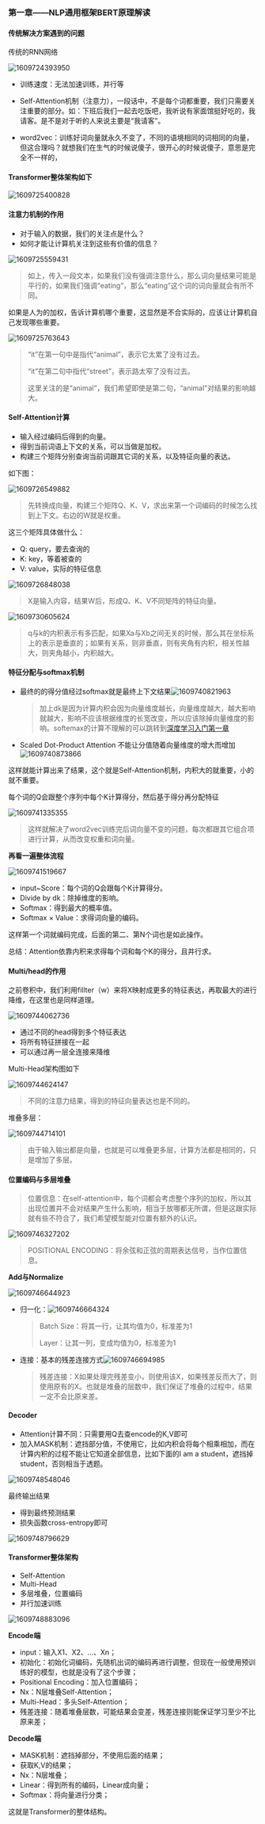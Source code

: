 ### 第一章——NLP通用框架BERT原理解读

#### 传统解决方案遇到的问题

传统的RNN网络

![1609724393950](assets/1609724393950.png)

- 训练速度：无法加速训练，并行等
- Self-Attention机制（注意力），一段话中，不是每个词都重要，我们只需要关注重要的部分。如：下班后我们一起去吃饭吧，我听说有家面馆挺好吃的，我请客。是不是对于听的人来说主要是“我请客”。

- word2vec：训练好词向量就永久不变了，不同的语境相同的词相同的向量，但这合理吗？就想我们在生气的时候说傻子，很开心的时候说傻子，意思是完全不一样的，



#### Transformer整体架构如下

![1609725400828](assets/1609725400828.png)

#### 注意力机制的作用

- 对于输入的数据，我们的关注点是什么？
- 如何才能让计算机关注到这些有价值的信息？

![1609725559431](assets/1609725559431.png)

> 如上，传入一段文本，如果我们没有强调注意什么，那么词向量结果可能是平行的，如果我们强调“eating”，那么“eating”这个词的词向量就会有所不同。

如果是人为的加权，告诉计算机哪个重要，这显然是不合实际的，应该让计算机自己发现哪些重要。

![1609725763643](assets/1609725763643.png)

> “it”在第一句中是指代“animal”，表示它太累了没有过去。
>
> “it”在第二句中指代“street”，表示路太窄了没有过去。
>
> 这里关注的是“animal”，我们希望即使是第二句，“animal”对结果的影响越大。



#### Self-Attention计算

- 输入经过编码后得到的向量。
- 得到当前词语上下文的关系，可以当做是加权。
- 构建三个矩阵分别查询当前词跟其它词的关系，以及特征向量的表达。

如下图：

![1609726549882](assets/1609726549882.png)

> 先转换成向量，构建三个矩阵Q、K、V，求出来第一个词编码的时候怎么找到上下文。右边的W就是权重。

这三个矩阵具体做什么：

- Q: query，要去查询的
- K: key，等着被查的
- V: value，实际的特征信息

![1609726848038](assets/1609726848038.png)

> X是输入内容，结果W后，形成Q、K、V不同矩阵的特征向量。

![1609730605624](assets/1609730605624.png)

> q与k的内积表示有多匹配，如果Xa与Xb之间无关的时候，那么其在坐标系上的表示是垂直的；如果有关系，则非垂直，则有夹角有内积，相关性越大，则夹角越小，内积越大。



#### 特征分配与softmax机制

- 最终的的得分值经过softmax就是最终上下文结果![1609740821963](assets/1609740821963.png)

  > 加上dk是因为计算内积会因为向量维度越长，向量维度越大，越大影响就越大，影响不应该根据维度的长宽改变，所以应该除掉向量维度的影响。softemax的计算不理解的可以跳转到[深度学习入门第一章](https://github.com/ben1234560/AiLearning-Theory-Applying/blob/master/%E6%B7%B1%E5%BA%A6%E5%AD%A6%E4%B9%A0%E5%85%A5%E9%97%A8/%E7%AC%AC%E4%B8%80%E7%AB%A0%E2%80%94%E2%80%94%E6%B7%B1%E5%BA%A6%E5%AD%A6%E4%B9%A0%E5%BF%85%E5%A4%87%E7%9F%A5%E8%AF%86%E7%82%B9.md#softmax%E5%88%86%E7%B1%BB%E5%99%A8%E5%88%86%E7%B1%BB%E4%BB%BB%E5%8A%A1)

- Scaled Dot-Product Attention 不能让分值随着向量维度的增大而增加![1609740873866](assets/1609740873866.png)


这样就能计算出来了结果，这个就是Self-Attention机制，内积大的就重要，小的就不重要。

每个词的Q会跟整个序列中每个K计算得分，然后基于得分再分配特征

![1609741335355](assets/1609741335355.png)

> 这样就解决了word2vec训练完后词向量不变的问题，每次都跟其它组合项进行计算，从而改变权重和词向量。

**再看一遍整体流程**

![1609741519667](assets/1609741519667.png)

- input~Score：每个词的Q会跟每个K计算得分。
- Divide by dk：除掉维度的影响。
- Softmax：得到最大的概率值。
- Softmax × Value：求得词向量的编码。

这样第一个词就编码完成，后面的第二、第N个词也是如此操作。

总结：Attention依靠内积来求得每个词和每个K的得分，且并行求。



#### Multi/head的作用

之前卷积中，我们利用fillter（w）来将X映射成更多的特征表达，再取最大的进行降维，在这里也是同样道理。

![1609744062736](assets/1609744062736.png)

- 通过不同的head得到多个特征表达
- 将所有特征拼接在一起
- 可以通过再一层全连接来降维

Multi-Head架构图如下

![1609744624147](assets/1609744624147.png)

> 不同的注意力结果，得到的特征向量表达也是不同的。

堆叠多层：

![1609744714101](assets/1609744714101.png)

> 由于输入输出都是向量，也就是可以堆叠更多层，计算方法都是相同的，只是增加了多层。



#### 位置编码与多层堆叠

> 位置信息：在self-attention中，每个词都会考虑整个序列的加权，所以其出现位置并不会对结果产生什么影响，相当于放哪都无所谓，但是这跟实际就有些不符合了，我们希望模型能对位置有额外的认识。

![1609746327202](assets/1609746327202.png)

> POSITIONAL ENCODING：将余弦和正弦的周期表达信号，当作位置信息。

**Add与Normalize**

![1609746644923](assets/1609746644923.png)

- 归一化：![1609746664324](assets/1609746664324.png)

  > Batch Size：将其一行，让其均值为0，标准差为1
  >
  > Layer：让其一列，变成均值为0，标准差为1

- 连接：基本的残差连接方式![1609746694985](assets/1609746694985.png)

  > 残差连接：X如果处理完残差变小，则使用该X，如果残差反而大了，则使用原有的X。也就是堆叠的层数中，我们保证了堆叠的过程中，结果一定不会比原来差。



#### Decoder

- Attention计算不同：只需要用Q去查encode的K,V即可
- 加入MASK机制：遮挡部分值，不使用它，比如内积会将每个相乘相加，而在计算内积的过程不能让它知道全部信息，比如下面的I am a student，遮挡掉student，否则相当于透题。

![1609748548046](assets/1609748548046.png)

最终输出结果

- 得到最终预测结果
- 损失函数cross-entropy即可

![1609748796629](assets/1609748796629.png)



#### Transformer整体架构

- Self-Attention
- Multi-Head
- 多层堆叠，位置编码
- 并行加速训练

![1609748883096](assets/1609748883096.png)

**Encode端**

- input：输入X1、X2、...、Xn；
- 初始化：初始化词编码，先随机出词的编码再进行调整，但现在一般使用预训练好的模型，也就是没有了这个步骤；
- Positional Encoding：加入位置编码；
- Nx：N层堆叠Self-Attention；
- Multi-Head：多头Self-Attention；
- 残差连接：随着堆叠层数，可能结果会变差，残差连接则能保证学习至少不比原来差；

**Decode端**

- MASK机制：遮挡掉部分，不使用后面的结果；
- 获取K,V的结果；
- Nx：N层堆叠；
- Linear：得到所有的编码，Linear成向量；
- Softmax：将向量进行分类；

这就是Transformer的整体结构。

